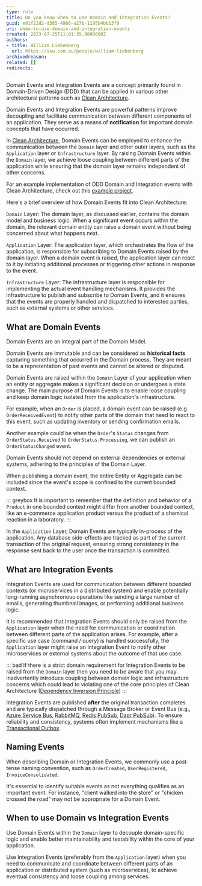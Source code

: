```yaml
---
type: rule
title: Do you know when to use Domain and Integration Events?
guid: e91f22d2-d385-49b6-a27b-1195b4bb13f9
uri: when-to-use-domain-and-integration-events
created: 2023-07-25T11:01:35.0000000Z
authors:
- title: William Liebenberg
  url: https://ssw.com.au/people/william-liebenberg
archivedreason:
related: []
redirects:
---
```


Domain Events and Integration Events are a concept primarily found in Domain-Driven Design (DDD) that can be applied in various other architectural patterns such as [Clean Architecture](https://github.com/sswconsulting/SSW.CleanArchitecture).

Domain Events and Integration Events are powerful patterns improve decoupling and facilitate communication between different components of an application. They serve as a means of **notification** for important domain concepts that have occurred.

<!--endintro-->

In [Clean Architecture](https://github.com/sswconsulting/SSW.CleanArchitecture), Domain Events can be employed to enhance the communication between the `Domain` layer and other outer layers, such as the `Application` layer or `Infrastructure` layer. By raising Domain Events within the `Domain` layer, we achieve loose coupling between different parts of the application while ensuring that the domain layer remains independent of other concerns.

For an example implementation of DDD Domain and Integration events with Clean Architecture, check out this [example project](https://github.com/william-liebenberg/CleanArchitectureWithDomainEvents).

Here's a brief overview of how Domain Events fit into Clean Architecture:

`Domain` Layer: The domain layer, as discussed earlier, contains the domain model and business logic. When a significant event occurs within the domain, the relevant domain entity can raise a domain event without being concerned about what happens next.

`Application` Layer: The application layer, which orchestrates the flow of the application, is responsible for subscribing to Domain Events raised by the domain layer. When a domain event is raised, the application layer can react to it by initiating additional processes or triggering other actions in response to the event.

`Infrastructure` Layer: The infrastructure layer is responsible for implementing the actual event handling mechanisms. It provides the infrastructure to publish and subscribe to Domain Events, and it ensures that the events are properly handled and dispatched to interested parties, such as external systems or other services.

## What are Domain Events

Domain Events are an integral part of the Domain Model.

Domain Events are immutable and can be considered as **historical facts** capturing something that occurred in the Domain process. They are meant to be a representation of past events and cannot be altered or disputed.

Domain Events are raised within the `Domain` Layer of your application when an entity or aggregate makes a significant decision or undergoes a state change. The main purpose of Domain Events is to enable loose coupling and keep domain logic isolated from the application's infrastructure.

For example, when an `Order` is placed, a domain event can be raised (e.g. `OrderReceivedEvent`) to notify other parts of the domain that need to react to this event, such as updating inventory or sending confirmation emails.

Another example could be when the `Order`'s `Status` changes from `OrderStatus.Received` to `OrderStatus.Processing`, we can publish an `OrderStatusChanged` event.

Domain Events should not depend on external dependencies or external systems, adhering to the principles of the Domain Layer.

When publishing a domain event, the entire Entity or Aggregate can be included since the event's scope is confined to the current bounded context.

::: greybox
It is important to remember that the definition and behavior of a `Product` in one bounded context might differ from another bounded context, like an e-commerce application product versus the product of a chemical reaction in a laboratory.
:::


In the `Application` Layer, Domain Events are typically in-process of the application. Any database side-effects are tracked as part of the current transaction of the original request, ensuring strong consistency in the response sent back to the user once the transaction is committed.

## What are Integration Events

Integration Events are used for communication between different bounded contexts (or microservices in a distributed system) and enable potentially long-running asynchronous operations like sending a large number of emails, generating thumbnail images, or performing additional business logic.

It is recommended that Integration Events should only be raised from the `Application` layer when the need for communication or coordination between different parts of the application arises. For example, after a specific use case (command / query) is handled successfully, the `Application` layer might raise an Integration Event to notify other microservices or external systems about the outcome of that use case.

::: bad
If there is a strict domain requirement for Integration Events to be raised from the `Domain` layer then you need to be aware that you may inadvertently introduce coupling between domain logic and infrastructure concerns which could lead to violating one of the core principles of Clean Architecture ([Dependency Inversion Principle](/the-main-principles-of-clean-architecture/#principles))
:::

Integration Events are published **after** the original transaction completes and are typically dispatched through a Message Broker or Event Bus (e.g., [Azure Service Bus](https://learn.microsoft.com/en-us/azure/service-bus-messaging/service-bus-queues-topics-subscriptions), [RabbitMQ](https://www.rabbitmq.com/), [Redis PubSub](https://redis.io/docs/interact/pubsub/), [Dapr PubSub](https://docs.dapr.io/developing-applications/building-blocks/pubsub/pubsub-overview/)). To ensure reliability and consistency, systems often implement mechanisms like a [Transactional Outbox](https://learn.microsoft.com/en-us/azure/architecture/best-practices/transactional-outbox-cosmos#solution).

## Naming Events

When describing Domain or Integration Events, we commonly use a past-tense naming convention, such as `OrderCreated`, `UserRegistered`, `InvoiceConsolidated`.

It's essential to identify suitable events as not everything qualifies as an important event. For instance, "client walked into the store" or "chicken crossed the road" may not be appropriate for a Domain Event.

## When to use Domain vs Integration Events

Use Domain Events within the `Domain` layer to decouple domain-specific logic and enable better maintainability and testability within the core of your application.

Use Integration Events (preferably from the `Application` layer) when you need to communicate and coordinate between different parts of an application or distributed system (such as microservices), to achieve eventual consistency and loose coupling among services.
